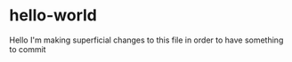 # hello-world

Hello I'm making superficial changes to this file in order to have something to commit
